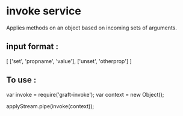 # invoke service

Applies methods on an object based on incoming
sets of arguments.

## input format :

  [
    ['set', 'propname', 'value'],
    ['unset', 'otherprop']
  ]

## To use :

  var invoke = require('graft-invoke');
  var context = new Object();

  applyStream.pipe(invoke(context));
